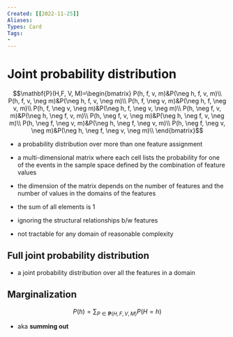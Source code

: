 ```yaml
---
Created: [[2022-11-25]]
Aliases: 
Types: Card
Tags: 
- 
---
```

# Joint probability distribution
$$\mathbf{P}(H,F, V, M)=\begin{bmatrix}
P(h, f, v, m)&P(\neg h, f, v, m)\\
P(h, f, v, \neg m)&P(\neg h, f, v, \neg m)\\
P(h, f, \neg v, m)&P(\neg h, f, \neg v, m)\\
P(h, f, \neg v, \neg m)&P(\neg h, f, \neg v, \neg m)\\
P(h, \neg f, v, m)&P(\neg h, \neg f, v, m)\\
P(h, \neg f, v, \neg m)&P(\neg h, \neg f, v, \neg m)\\
P(h, \neg f, \neg v, m)&P(\neg h, \neg f, \neg v, m)\\
P(h, \neg f, \neg v, \neg m)&P(\neg h, \neg f, \neg v, \neg m)\\
\end{bmatrix}$$
- a probability distribution over more than one feature assignment
- a multi-dimensional matrix where each cell lists the probability for one of the events in the sample space defined by the combination of feature values
- the dimension of the matrix depends on the number of features and the number of values in the domains of the features
- the sum of all elements is 1

- ignoring the structural relationships b/w features
- not tractable for any domain of reasonable complexity

## Full joint probability distribution
- a joint probability distribution over all the features in a domain

## Marginalization
$$P(h)=\sum_{P\in\mathbf{P}(H,F, V, M)}P(H=h)$$
- aka **summing out**
